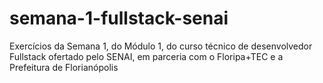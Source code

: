 # semana-1-fullstack-senai
 Exercícios da Semana 1, do Módulo 1, do curso técnico de desenvolvedor Fullstack ofertado pelo SENAI, em parceria com o Floripa+TEC e a Prefeitura de Florianópolis
